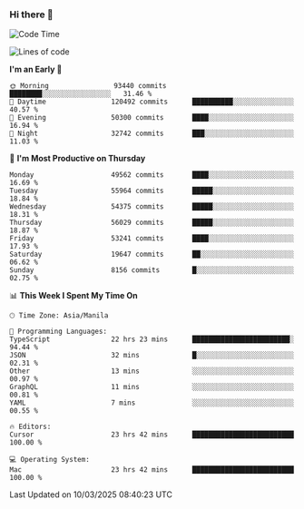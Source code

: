 ### Hi there 👋

<!--START_SECTION:waka-->
![Code Time](http://img.shields.io/badge/Code%20Time-5%2C924%20hrs%2054%20mins-blue)

![Lines of code](https://img.shields.io/badge/From%20Hello%20World%20I%27ve%20Written-116.7%20million%20lines%20of%20code-blue)

**I'm an Early 🐤** 

```text
🌞 Morning                93440 commits       ████████░░░░░░░░░░░░░░░░░   31.46 % 
🌆 Daytime                120492 commits      ██████████░░░░░░░░░░░░░░░   40.57 % 
🌃 Evening                50300 commits       ████░░░░░░░░░░░░░░░░░░░░░   16.94 % 
🌙 Night                  32742 commits       ███░░░░░░░░░░░░░░░░░░░░░░   11.03 % 
```
📅 **I'm Most Productive on Thursday** 

```text
Monday                   49562 commits       ████░░░░░░░░░░░░░░░░░░░░░   16.69 % 
Tuesday                  55964 commits       █████░░░░░░░░░░░░░░░░░░░░   18.84 % 
Wednesday                54375 commits       █████░░░░░░░░░░░░░░░░░░░░   18.31 % 
Thursday                 56029 commits       █████░░░░░░░░░░░░░░░░░░░░   18.87 % 
Friday                   53241 commits       ████░░░░░░░░░░░░░░░░░░░░░   17.93 % 
Saturday                 19647 commits       ██░░░░░░░░░░░░░░░░░░░░░░░   06.62 % 
Sunday                   8156 commits        █░░░░░░░░░░░░░░░░░░░░░░░░   02.75 % 
```


📊 **This Week I Spent My Time On** 

```text
🕑︎ Time Zone: Asia/Manila

💬 Programming Languages: 
TypeScript               22 hrs 23 mins      ████████████████████████░   94.44 % 
JSON                     32 mins             █░░░░░░░░░░░░░░░░░░░░░░░░   02.31 % 
Other                    13 mins             ░░░░░░░░░░░░░░░░░░░░░░░░░   00.97 % 
GraphQL                  11 mins             ░░░░░░░░░░░░░░░░░░░░░░░░░   00.81 % 
YAML                     7 mins              ░░░░░░░░░░░░░░░░░░░░░░░░░   00.55 % 

🔥 Editors: 
Cursor                   23 hrs 42 mins      █████████████████████████   100.00 % 

💻 Operating System: 
Mac                      23 hrs 42 mins      █████████████████████████   100.00 % 
```


 Last Updated on 10/03/2025 08:40:23 UTC
<!--END_SECTION:waka-->


<!--
**rad182/rad182** is a ✨ _special_ ✨ repository because its `README.md` (this file) appears on your GitHub profile.

Here are some ideas to get you started:

- 🔭 I’m currently working on ...
- 🌱 I’m currently learning ...
- 👯 I’m looking to collaborate on ...
- 🤔 I’m looking for help with ...
- 💬 Ask me about ...
- 📫 How to reach me: ...
- 😄 Pronouns: ...
- ⚡ Fun fact: ...
-->
